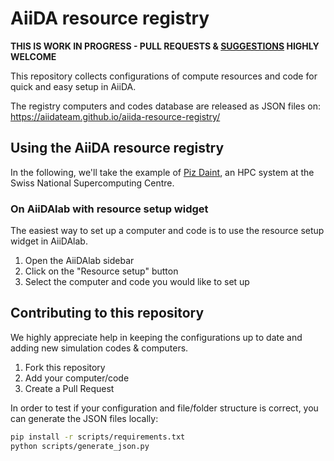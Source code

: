 # AiiDA resource registry

**THIS IS WORK IN PROGRESS - PULL REQUESTS & [SUGGESTIONS](https://github.com/aiidateam/aiida-resource-registry/issues) HIGHLY WELCOME**

This repository collects configurations of compute resources and code for quick and easy setup in AiiDA.

The registry computers and codes database are released as JSON files on: https://aiidateam.github.io/aiida-resource-registry/

## Using the AiiDA resource registry

In the following, we'll take the example of [Piz Daint](https://www.cscs.ch/computers/piz-daint/), an HPC system at the Swiss National Supercomputing Centre.

### On AiiDAlab with resource setup widget

The easiest way to set up a computer and code is to use the resource setup widget in AiiDAlab.

 1. Open the AiiDAlab sidebar
 2. Click on the "Resource setup" button
 3. Select the computer and code you would like to set up

<!-- Placeholder for the gif screen record -->


## Contributing to this repository

We highly appreciate help in keeping the configurations up to date and adding new simulation codes & computers.

 1. Fork this repository
 2. Add your computer/code
 3. Create a Pull Request

 In order to test if your configuration and file/folder structure is correct, you can generate the JSON files locally:

```bash
pip install -r scripts/requirements.txt
python scripts/generate_json.py
```
